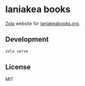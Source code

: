 # laniakea books

[Zola](https://www.getzola.org/) website for [laniakeabooks.org](https://laniakeabooks.org/).

## Development

```sh
zola serve
```

## License

MIT
